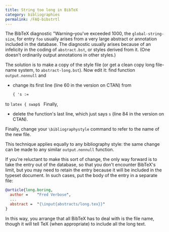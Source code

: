 ```yaml
---
title: String too long in BibTeX
category: bibliographies
permalink: /FAQ-bibstrtl
---
```


The BibTeX diagnostic "Warning&ndash;you've exceeded 1000, the
`global-string-size`, for entry `foo` usually arises
from a very large abstract or annotation included in the database.
The diagnostic usually arises because of an infelicity in the coding of
`abstract.bst`, or styles derived from it.  (One doesn't
ordinarily output annotations in other styles.)

The solution is to make a copy of the style file (or get a clean copy
long file-name system, to `abstract-long.bst`).  Now edit it: find
function `output.nonnull` and
  

-  change its first line (line 60 in the version on CTAN)
    from
    ```latex
    { 's :=
    ```
  to
    ```latex
    { swap$
    ```
  Finally,
-  delete the function's last line, which just says `s`
    (line 84 in the version on CTAN).

Finally, change your `\bibliographystyle` command to refer to the
name of the new file.

This technique applies equally to any bibliography style: the same
change can be made to any similar `output.nonnull` function.

If you're reluctant to make this sort of change, the only way forward
is to take the entry out of the database, so that you don't encounter
BibTeX's limit, but you may need to retain the entry because it
will be included in the typeset document.  In such cases, put the body
of the entry in a separate file:
```bibtex
@article{long.boring,
  author =    "Fred Verbose",
  ...
  abstract =  "{\input{abstracts/long.tex}}"
}
```
In this way, you arrange that all BibTeX has to deal with is the
file name, though it will tell TeX (when appropriate) to include
all the long text.

